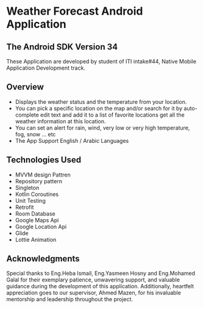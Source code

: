 # Weather Forecast Android Application

## The Android SDK Version 34

These Application are developed by student of ITI intake#44, Native Mobile Application Development track.

## Overview

- Displays the weather status and the temperature from your location.
- You can pick a specific location on the map and/or search for it by auto-complete edit text and add it to a list of favorite locations get all the weather information at this location.
- You can set an alert for rain, wind, very low or very high temperature, fog, snow … etc
- The App Support English / Arabic Languages

## Technologies Used

- MVVM design Pattren
- Repository pattern
- Singleton
- Kotlin Coroutines
- Unit Testing
- Retrofit
- Room Database
- Google Maps Api
- Google Location Api
- Glide
- Lottie Animation


## Acknowledgments

Special thanks to  Eng.Heba Ismail, Eng.Yasmeen Hosny and Eng.Mohamed Galal for their exemplary patience, unwavering support, and valuable guidance during the development of this application. Additionally, heartfelt appreciation goes to our supervisor, Ahmed Mazen, for his invaluable mentorship and leadership throughout the project.
